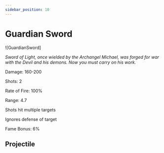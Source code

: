 ```yaml
---
sidebar_position: 10
---
```


# Guardian Sword

![GuardianSword]

<i>Sword of Light, once wielded by the Archangel Michael, was forged for war with the Devil and his demons. Now you must carry on his work.</i>

Damage: 160-200

Shots: 2

Rate of Fire: 100% 

Range: 4.7

Shots hit multiple targets

Ignores defense of target

Fame Bonus: 6%

## Projectile

